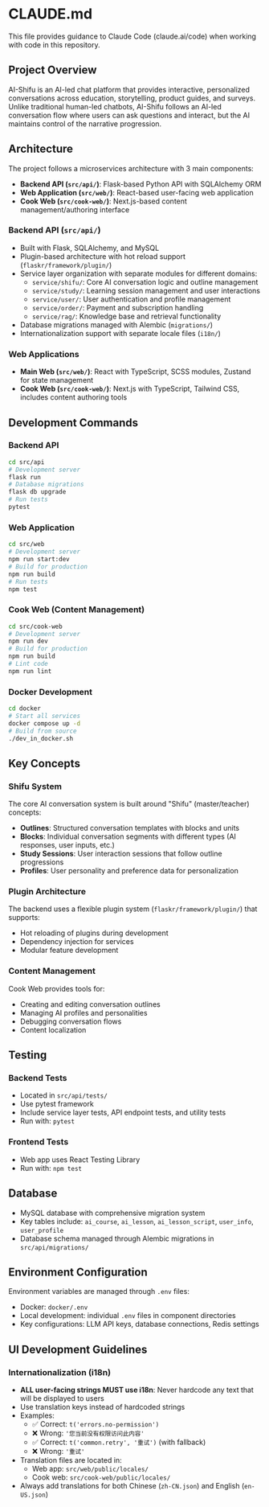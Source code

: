 # CLAUDE.md

This file provides guidance to Claude Code (claude.ai/code) when working with code in this repository.

## Project Overview

AI-Shifu is an AI-led chat platform that provides interactive, personalized conversations across education, storytelling, product guides, and surveys. Unlike traditional human-led chatbots, AI-Shifu follows an AI-led conversation flow where users can ask questions and interact, but the AI maintains control of the narrative progression.

## Architecture

The project follows a microservices architecture with 3 main components:

- **Backend API (`src/api/`)**: Flask-based Python API with SQLAlchemy ORM
- **Web Application (`src/web/`)**: React-based user-facing web application
- **Cook Web (`src/cook-web/`)**: Next.js-based content management/authoring interface

### Backend API (`src/api/`)
- Built with Flask, SQLAlchemy, and MySQL
- Plugin-based architecture with hot reload support (`flaskr/framework/plugin/`)
- Service layer organization with separate modules for different domains:
  - `service/shifu/`: Core AI conversation logic and outline management
  - `service/study/`: Learning session management and user interactions
  - `service/user/`: User authentication and profile management
  - `service/order/`: Payment and subscription handling
  - `service/rag/`: Knowledge base and retrieval functionality
- Database migrations managed with Alembic (`migrations/`)
- Internationalization support with separate locale files (`i18n/`)

### Web Applications
- **Main Web (`src/web/`)**: React with TypeScript, SCSS modules, Zustand for state management
- **Cook Web (`src/cook-web/`)**: Next.js with TypeScript, Tailwind CSS, includes content authoring tools

## Development Commands

### Backend API
```bash
cd src/api
# Development server
flask run
# Database migrations
flask db upgrade
# Run tests
pytest
```

### Web Application
```bash
cd src/web
# Development server
npm run start:dev
# Build for production
npm run build
# Run tests
npm test
```

### Cook Web (Content Management)
```bash
cd src/cook-web
# Development server
npm run dev
# Build for production
npm run build
# Lint code
npm run lint
```

### Docker Development
```bash
cd docker
# Start all services
docker compose up -d
# Build from source
./dev_in_docker.sh
```

## Key Concepts

### Shifu System
The core AI conversation system is built around "Shifu" (master/teacher) concepts:
- **Outlines**: Structured conversation templates with blocks and units
- **Blocks**: Individual conversation segments with different types (AI responses, user inputs, etc.)
- **Study Sessions**: User interaction sessions that follow outline progressions
- **Profiles**: User personality and preference data for personalization

### Plugin Architecture
The backend uses a flexible plugin system (`flaskr/framework/plugin/`) that supports:
- Hot reloading of plugins during development
- Dependency injection for services
- Modular feature development

### Content Management
Cook Web provides tools for:
- Creating and editing conversation outlines
- Managing AI profiles and personalities
- Debugging conversation flows
- Content localization

## Testing

### Backend Tests
- Located in `src/api/tests/`
- Use pytest framework
- Include service layer tests, API endpoint tests, and utility tests
- Run with: `pytest`

### Frontend Tests
- Web app uses React Testing Library
- Run with: `npm test`

## Database

- MySQL database with comprehensive migration system
- Key tables include: `ai_course`, `ai_lesson`, `ai_lesson_script`, `user_info`, `user_profile`
- Database schema managed through Alembic migrations in `src/api/migrations/`

## Environment Configuration

Environment variables are managed through `.env` files:
- Docker: `docker/.env`
- Local development: individual `.env` files in component directories
- Key configurations: LLM API keys, database connections, Redis settings

## UI Development Guidelines

### Internationalization (i18n)
- **ALL user-facing strings MUST use i18n**: Never hardcode any text that will be displayed to users
- Use translation keys instead of hardcoded strings
- Examples:
  - ✅ Correct: `t('errors.no-permission')`
  - ❌ Wrong: `'您当前没有权限访问此内容'`
  - ✅ Correct: `t('common.retry', '重试')` (with fallback)
  - ❌ Wrong: `'重试'`
- Translation files are located in:
  - Web app: `src/web/public/locales/`
  - Cook web: `src/cook-web/public/locales/`
- Always add translations for both Chinese (`zh-CN.json`) and English (`en-US.json`)
